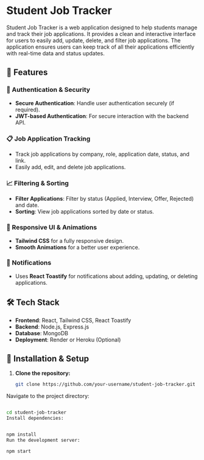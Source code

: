 # Student Job Tracker

Student Job Tracker is a web application designed to help students manage and track their job applications. It provides a clean and interactive interface for users to easily add, update, delete, and filter job applications. The application ensures users can keep track of all their applications efficiently with real-time data and status updates.

## 🚀 Features

### 🔐 Authentication & Security
- **Secure Authentication**: Handle user authentication securely (if required).
- **JWT-based Authentication**: For secure interaction with the backend API.

### 📋 Job Application Tracking
- Track job applications by company, role, application date, status, and link.
- Easily add, edit, and delete job applications.

### 📈 Filtering & Sorting
- **Filter Applications**: Filter by status (Applied, Interview, Offer, Rejected) and date.
- **Sorting**: View job applications sorted by date or status.

### 🎨 Responsive UI & Animations
- **Tailwind CSS** for a fully responsive design.
- **Smooth Animations** for a better user experience.

### 📢 Notifications
- Uses **React Toastify** for notifications about adding, updating, or deleting applications.

## 🛠️ Tech Stack

- **Frontend**: React, Tailwind CSS, React Toastify
- **Backend**: Node.js, Express.js
- **Database**: MongoDB
- **Deployment**: Render or Heroku (Optional)


## 🔧 Installation & Setup

1. **Clone the repository:**
   ```sh
   git clone https://github.com/your-username/student-job-tracker.git
Navigate to the project directory:

  ```sh

cd student-job-tracker
Install dependencies:


npm install
Run the development server:

npm start


